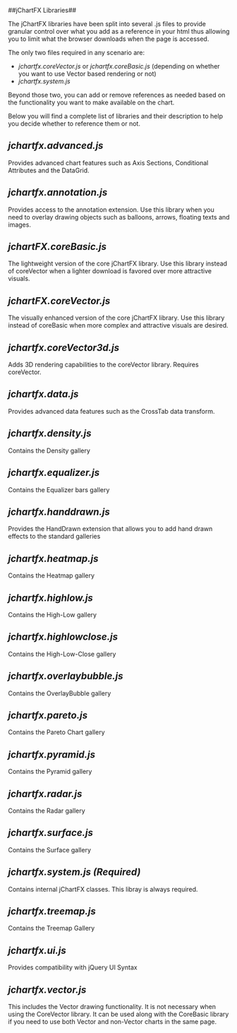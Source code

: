 ##jChartFX Libraries##


The jChartFX libraries have been split into several .js files to provide 
granular control over what you add as a reference in your html thus allowing 
you to limit what the browser downloads when the page is accessed.

The only two files required in any scenario are:

- *jchartfx.coreVector.js* or *jchartfx.coreBasic.js* (depending on whether you want to use Vector based rendering or not) 
- *jchartfx.system.js* 
	

Beyond those two, you can add or remove references as needed based on the 
functionality you want to make available on the chart.

Below you will find a complete list of libraries and their description
to help you decide whether to reference them or not.


***jchartfx.advanced.js***
-----------------------
Provides advanced chart features such as Axis Sections, Conditional Attributes and the DataGrid.


***jchartfx.annotation.js*** 
-----------------------
Provides access to the annotation extension. Use this library when you need to overlay drawing objects such as balloons, arrows, floating texts and images.


***jchartFX.coreBasic.js***
-----------------------
The lightweight version of the core jChartFX library. Use this library instead of coreVector when a lighter download is favored over more attractive visuals.


***jchartFX.coreVector.js***
-----------------------
The visually enhanced version of the core jChartFX library. Use this library instead of coreBasic when more complex and attractive visuals are desired.


***jchartfx.coreVector3d.js***
-----------------------
Adds 3D rendering capabilities to the coreVector library. Requires coreVector.


***jchartfx.data.js***
-----------------------
Provides advanced data features such as the CrossTab data transform.


***jchartfx.density.js***
-----------------------
Contains the Density gallery


***jchartfx.equalizer.js***
-----------------------
Contains the Equalizer bars gallery


***jchartfx.handdrawn.js***
-----------------------
Provides the HandDrawn extension that allows you to add hand drawn effects to the standard galleries


***jchartfx.heatmap.js***
-----------------------
Contains the Heatmap gallery


***jchartfx.highlow.js***
-----------------------
Contains the High-Low gallery


***jchartfx.highlowclose.js***
-----------------------
Contains the High-Low-Close gallery


***jchartfx.overlaybubble.js***
-----------------------
Contains the OverlayBubble gallery


***jchartfx.pareto.js***
-----------------------
Contains the Pareto Chart gallery


***jchartfx.pyramid.js***
-----------------------
Contains the Pyramid gallery


***jchartfx.radar.js***
-----------------------
Contains the Radar gallery


***jchartfx.surface.js***
-----------------------
Contains the Surface gallery


***jchartfx.system.js (Required)***
-----------------------
Contains internal jChartFX classes. This libray is always required.


***jchartfx.treemap.js***
-----------------------
Contains the Treemap Gallery


***jchartfx.ui.js***
-----------------------
Provides compatibility with jQuery UI Syntax


***jchartfx.vector.js***
-----------------------
This includes the Vector drawing functionality. It is not necessary when using the CoreVector library. It can be used along with the CoreBasic library if you need to use both Vector and non-Vector charts in the same page.
